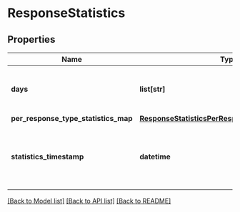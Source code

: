 # ResponseStatistics

## Properties
Name | Type | Description | Notes
------------ | ------------- | ------------- | -------------
**days** | **list[str]** | The set of days where response information is available | 
**per_response_type_statistics_map** | [**ResponseStatisticsPerResponseTypeStatisticsMap**](ResponseStatisticsPerResponseTypeStatisticsMap.md) |  | 
**statistics_timestamp** | **datetime** | The date and time that the response statistics were calculated | [optional] 

[[Back to Model list]](../README.md#documentation-for-models) [[Back to API list]](../README.md#documentation-for-api-endpoints) [[Back to README]](../README.md)


